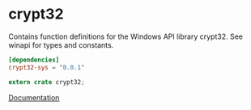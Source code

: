 # crypt32 #
Contains function definitions for the Windows API library crypt32. See winapi for types and constants.

```toml
[dependencies]
crypt32-sys = "0.0.1"
```

```rust
extern crate crypt32;
```

[Documentation](https://retep998.github.io/doc/crypt32/)
